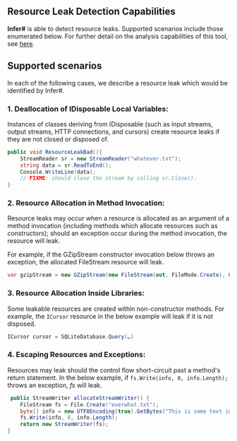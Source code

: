 ## Resource Leak Detection Capabilities

**Infer#** is able to detect resource leaks. Supported scenarios include those enumerated below. For further detail on the analysis capabilities of this tool, see [here](http://www.eecs.qmul.ac.uk/~ddino/papers/nasa-infer.pdf). 

## Supported scenarios

In each of the following cases, we describe a resource leak which would be identified by Infer#.

### 1. Deallocation of IDisposable Local Variables: 

Instances of classes deriving from IDisposable (such as input streams, output streams, HTTP connections, and cursors) create resource leaks if they are not closed or disposed of.

```c#
public void ResourceLeakBad(){
    StreamReader sr = new StreamReader("whatever.txt");  
    string data = sr.ReadToEnd();
    Console.WriteLine(data);
    // FIXME: should close the stream by calling sr.Close().
}
```
							
### 2. Resource Allocation in Method Invocation: 
Resource leaks may occur when a resource is allocated as an argument of a method invocation (including methods which allocate resources such as constructors); should an exception occur during the method invocation, the resource will leak.	

For example, if the GZipStream constructor invocation below throws an exception, the allocated FileStream resource will leak.
```c#
var gzipStream = new GZipStream(new FileStream(out, FileMode.Create), CompressionMode.Compress);
```
	
### 3. Resource Allocation Inside Libraries:
Some leakable resources are created within non-constructor methods. For example, the `ICursor` resource in the below example will leak if it is not disposed.
```c#
ICursor cursor = SQLiteDatabase.Query(…)
```
	
### 4. Escaping Resources and Exceptions:
Resources may leak should the control flow short-circuit past a method's return statement. In the below example, if
`fs.Write(info, 0, info.Length);` throws an exception, *fs* will leak.
```c#
 public StreamWriter allocateStreamWriter() {
    FileStream fs = File.Create("everwhat.txt");
    byte[] info = new UTF8Encoding(true).GetBytes("This is some text in the file.");
    fs.Write(info, 0, info.Length);
    return new StreamWriter(fs);
}
```
